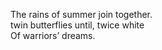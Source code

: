 The rains of summer join together.    
twin butterflies until, twice white    
Of warriors’ dreams.    

